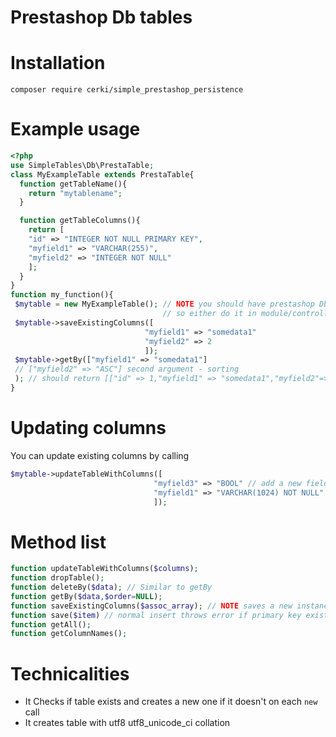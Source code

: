 Prestashop Db tables
====================

# Installation #
`composer require cerki/simple_prestashop_persistence`

# Example usage #

``` php
<?php
use SimpleTables\Db\PrestaTable;
class MyExampleTable extends PrestaTable{
  function getTableName(){
    return "mytablename";
  }

  function getTableColumns(){
    return [
    "id" => "INTEGER NOT NULL PRIMARY KEY",
    "myfield1" => "VARCHAR(255)",
    "myfield2" => "INTEGER NOT NULL"
    ];
  }
}
function my_function(){
 $mytable = new MyExampleTable(); // NOTE you should have prestashop Db class loaded
                                  // so either do it in module/controller or import config.inc.php
 $mytable->saveExistingColumns([
                              "myfield1" => "somedata1"
                              "myfield2" => 2
                              ]);
 $mytable->getBy(["myfield1" => "somedata1"]
 // ["myfield2" => "ASC"] second argument - sorting
 ); // should return [["id" => 1,"myfield1" => "somedata1","myfield2"=>"somedata2"]]
}
```

# Updating columns #
You can update existing columns by calling 
``` php
$mytable->updateTableWithColumns([
                                "myfield3" => "BOOL" // add a new field
                                "myfield1" => "VARCHAR(1024) NOT NULL" // update existing field
                                ]); 
```

# Method list #

``` php
function updateTableWithColumns($columns);
function dropTable();
function deleteBy($data); // Similar to getBy
function getBy($data,$order=NULL);
function saveExistingColumns($assoc_array); // NOTE saves a new instance if primary key is not included or doesn't exists, otherwise updates entry
function save($item) // normal insert throws error if primary key exists 
function getAll();
function getColumnNames();
```

# Technicalities #
  * It Checks if table exists and creates a new one if it doesn't on each `new` call
  * It creates table with utf8 utf8_unicode_ci collation
